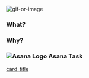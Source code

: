 ![gif-or-image]()

### What?
<!-- Describe what you are supposed to accomplish here -->

### Why?
<!-- Tell the world why is this so important -->

### ![Asana Logo](https://d1gwm4cf8hecp4.cloudfront.net/images/favicons/favicon-16x16.png) Asana Task
[card_title](card_url/f)
